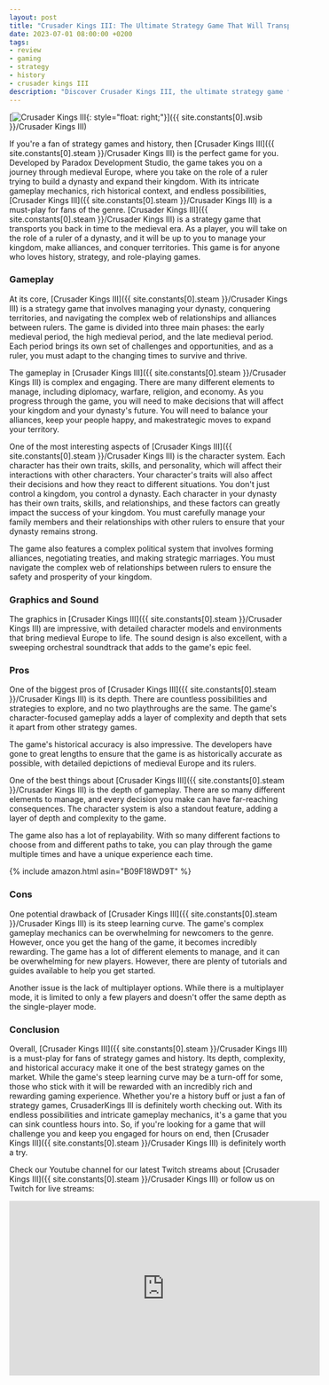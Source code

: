 ```yaml
---
layout: post
title: "Crusader Kings III: The Ultimate Strategy Game That Will Transport You Back In Time"
date: 2023-07-01 08:00:00 +0200
tags:
- review
- gaming
- strategy
- history
- crusader kings III
description: "Discover Crusader Kings III, the ultimate strategy game for history buffs. Read our in-depth review and find out why this game is a must-play for fans of the genre."
---
```


[![Crusader Kings III](https://i.imgur.com/o0ecFKRm.jpg){: style="float: right;"}]({{ site.constants[0].wsib }}/Crusader Kings III)

If you're a fan of strategy games and history, then [Crusader Kings III]({{ site.constants[0].steam }}/Crusader Kings III) is the perfect game for you. Developed by Paradox Development Studio, the game takes you on a journey through medieval Europe, where you take on the role of a ruler trying to build a dynasty and expand their kingdom. With its intricate gameplay mechanics, rich historical context, and endless possibilities, [Crusader Kings III]({{ site.constants[0].steam }}/Crusader Kings III) is a must-play for fans of the genre. [Crusader Kings III]({{ site.constants[0].steam }}/Crusader Kings III) is a strategy game that transports you back in time to the medieval era. As a player, you will take on the role of a ruler of a dynasty, and it will be up to you to manage your kingdom, make alliances, and conquer territories. This game is for anyone who loves history, strategy, and role-playing games.

### Gameplay

At its core, [Crusader Kings III]({{ site.constants[0].steam }}/Crusader Kings III) is a strategy game that involves managing your dynasty, conquering territories, and navigating the complex web of relationships and alliances between rulers. The game is divided into three main phases: the early medieval period, the high medieval period, and the late medieval period. Each period brings its own set of challenges and opportunities, and as a ruler, you must adapt to the changing times to survive and thrive.

The gameplay in [Crusader Kings III]({{ site.constants[0].steam }}/Crusader Kings III) is complex and engaging. There are many different elements to manage, including diplomacy, warfare, religion, and economy. As you progress through the game, you will need to make decisions that will affect your kingdom and your dynasty's future. You will need to balance your alliances, keep your people happy, and makestrategic moves to expand your territory.

One of the most interesting aspects of [Crusader Kings III]({{ site.constants[0].steam }}/Crusader Kings III) is the character system. Each character has their own traits, skills, and personality, which will affect their interactions with other characters. Your character's traits will also affect their decisions and how they react to different situations.  You don't just control a kingdom, you control a dynasty. Each character in your dynasty has their own traits, skills, and relationships, and these factors can greatly impact the success of your kingdom. You must carefully manage your family members and their relationships with other rulers to ensure that your dynasty remains strong.

The game also features a complex political system that involves forming alliances, negotiating treaties, and making strategic marriages. You must navigate the complex web of relationships between rulers to ensure the safety and prosperity of your kingdom.

### Graphics and Sound

The graphics in [Crusader Kings III]({{ site.constants[0].steam }}/Crusader Kings III) are impressive, with detailed character models and environments that bring medieval Europe to life. The sound design is also excellent, with a sweeping orchestral soundtrack that adds to the game's epic feel.

### Pros

One of the biggest pros of [Crusader Kings III]({{ site.constants[0].steam }}/Crusader Kings III) is its depth. There are countless possibilities and strategies to explore, and no two playthroughs are the same. The game's character-focused gameplay adds a layer of complexity and depth that sets it apart from other strategy games.

The game's historical accuracy is also impressive. The developers have gone to great lengths to ensure that the game is as historically accurate as possible, with detailed depictions of medieval Europe and its rulers.

One of the best things about [Crusader Kings III]({{ site.constants[0].steam }}/Crusader Kings III) is the depth of gameplay. There are so many different elements to manage, and every decision you make can have far-reaching consequences. The character system is also a standout feature, adding a layer of depth and complexity to the game.

The game also has a lot of replayability. With so many different factions to choose from and different paths to take, you can play through the game multiple times and have a unique experience each time.

{% include amazon.html asin="B09F18WD9T" %}

### Cons

One potential drawback of [Crusader Kings III]({{ site.constants[0].steam }}/Crusader Kings III) is its steep learning curve. The game's complex gameplay mechanics can be overwhelming for newcomers to the genre. However, once you get the hang of the game, it becomes incredibly rewarding. The game has a lot of different elements to manage, and it can be overwhelming for new players. However, there are plenty of tutorials and guides available to help you get started.

Another issue is the lack of multiplayer options. While there is a multiplayer mode, it is limited to only a few players and doesn't offer the same depth as the single-player mode.

### Conclusion

Overall, [Crusader Kings III]({{ site.constants[0].steam }}/Crusader Kings III) is a must-play for fans of strategy games and history. Its depth, complexity, and historical accuracy make it one of the best strategy games on the market. While the game's steep learning curve may be a turn-off for some, those who stick with it will be rewarded with an incredibly rich and rewarding gaming experience. Whether you're a history buff or just a fan of strategy games, CrusaderKings III is definitely worth checking out. With its endless possibilities and intricate gameplay mechanics, it's a game that you can sink countless hours into. So, if you're looking for a game that will challenge you and keep you engaged for hours on end, then [Crusader Kings III]({{ site.constants[0].steam }}/Crusader Kings III) is definitely worth a try.

Check our Youtube channel for our latest Twitch streams about [Crusader Kings III]({{ site.constants[0].steam }}/Crusader Kings III) or follow us on Twitch for live streams:
<iframe width="560" height="315" src="https://www.youtube-nocookie.com/embed/videoseries?list=PL13Kcs0RkE8f3FjawioR3g1nElGDTUIZ5" title="YouTube video player" frameborder="0" allow="accelerometer; autoplay; clipboard-write; encrypted-media; gyroscope; picture-in-picture; web-share" allowfullscreen></iframe>
